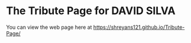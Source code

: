 # The Tribute Page for DAVID SILVA
You can view the web page here at https://shreyans121.github.io/Tribute-Page/